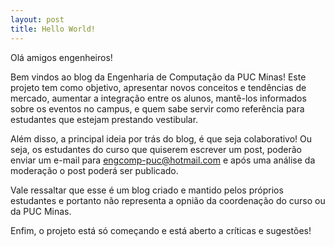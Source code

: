 ```yaml
---
layout: post
title: Hello World! 
---
```


Olá amigos engenheiros! 

Bem vindos ao blog da Engenharia de Computação da PUC Minas!
Este projeto tem como objetivo, apresentar novos conceitos e tendências de mercado, aumentar a integração entre os alunos, mantê-los informados sobre os eventos no campus, e quem sabe servir como referência para estudantes que estejam prestando vestibular.

Além disso, a principal ideia por trás do blog, é que seja colaborativo! 
Ou seja, os estudantes do curso que quiserem escrever um post, poderão enviar um e-mail para engcomp-puc@hotmail.com e após uma análise da moderação o post poderá ser publicado.

Vale ressaltar que esse é um blog criado e mantido pelos próprios estudantes e portanto não representa a opnião da coordenação do curso ou da PUC Minas. 

Enfim, o projeto está só começando e está aberto a críticas e sugestões! 

